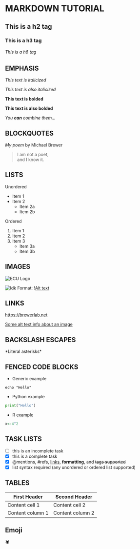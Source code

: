 # MARKDOWN TUTORIAL

## This is a h2 tag

### This is a h3 tag

###### This is a h6 tag

## EMPHASIS

_This text is italicized_

*This text is also italicized*

**This text is bolded**

__This text is also bolded__

_You **can** combine them..._

## BLOCKQUOTES 

_My poem_ by Michael Brewer

>I am not a poet, \
> and I know it.

## LISTS

Unordered

* Item 1
* Item 2
	* Item 2a
	* Item 2b

Ordered
1. Item 1
2. Item 2
3. Item 3
	* Item 3a
	* Item 3b


## IMAGES

![ECU Logo](https://upload.wikimedia.org/wikipedia/en/thumb/c/c7/East_Carolina_Pirates_logo.svg/175px-East_Carolina_Pirates_logo.svg.png)

![Idk](C:\Users\morenosh20\Pictures\Logo\csilogo.png)
Format: \![Alt text](url)


## LINKS

https://brewerlab.net

[Some alt text info about an image](https://upload.wikimedia.org/wikipedia/commons/2/2e/Coral_Outcrop_Flynn_Reef.jpg)

## BACKSLASH ESCAPES

\*Literal asterisks\*

## FENCED CODE BLOCKS

* Generic example

```
echo "Hello"
```

* Python example 

```python
print("Hello")
```

* R example
```r
x<-4^2
```

## TASK LISTS

- [ ] this is an incomplete task
- [x] this is a complete task
- [x] @mentions, #refs, [links](), **formatting**, and <del>tags</dek> supported
- [x] list syntax required (any unordered or ordered list supported)

## TABLES

First Header | Second Header
------------ | -------------
Content cell 1 | Content cell 2
Content column 1 | Content column 2

## Emoji
:spider:
